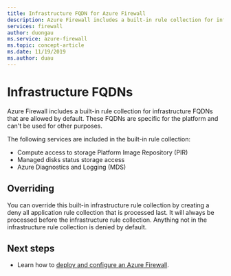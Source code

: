 ```yaml
---
title: Infrastructure FQDN for Azure Firewall
description: Azure Firewall includes a built-in rule collection for infrastructure FQDNs that are allowed by default.
services: firewall
author: duongau
ms.service: azure-firewall
ms.topic: concept-article
ms.date: 11/19/2019
ms.author: duau
---
```


# Infrastructure FQDNs

Azure Firewall includes a built-in rule collection for infrastructure FQDNs that are allowed by default. These FQDNs are specific for the platform and can't be used for other purposes. 

The following services are included in the built-in rule collection:

- Compute access to storage Platform Image Repository (PIR)
- Managed disks status storage access
- Azure Diagnostics and Logging (MDS)

## Overriding 

You can override this built-in infrastructure rule collection by creating a deny all application rule collection that is processed last. It will always be processed before the infrastructure rule collection. Anything not in the infrastructure rule collection is denied by default.

## Next steps

- Learn how to [deploy and configure an Azure Firewall](tutorial-firewall-deploy-portal.md).
